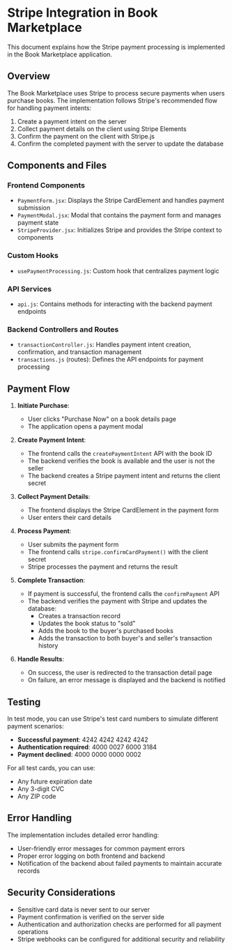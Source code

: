 # Stripe Integration in Book Marketplace

This document explains how the Stripe payment processing is implemented in the Book Marketplace application.

## Overview

The Book Marketplace uses Stripe to process secure payments when users purchase books. The implementation follows Stripe's recommended flow for handling payment intents:

1. Create a payment intent on the server
2. Collect payment details on the client using Stripe Elements
3. Confirm the payment on the client with Stripe.js
4. Confirm the completed payment with the server to update the database

## Components and Files

### Frontend Components

- `PaymentForm.jsx`: Displays the Stripe CardElement and handles payment submission
- `PaymentModal.jsx`: Modal that contains the payment form and manages payment state
- `StripeProvider.jsx`: Initializes Stripe and provides the Stripe context to components

### Custom Hooks

- `usePaymentProcessing.js`: Custom hook that centralizes payment logic

### API Services

- `api.js`: Contains methods for interacting with the backend payment endpoints

### Backend Controllers and Routes

- `transactionController.js`: Handles payment intent creation, confirmation, and transaction management
- `transactions.js` (routes): Defines the API endpoints for payment processing

## Payment Flow

1. **Initiate Purchase**:
   - User clicks "Purchase Now" on a book details page
   - The application opens a payment modal

2. **Create Payment Intent**:
   - The frontend calls the `createPaymentIntent` API with the book ID
   - The backend verifies the book is available and the user is not the seller
   - The backend creates a Stripe payment intent and returns the client secret

3. **Collect Payment Details**:
   - The frontend displays the Stripe CardElement in the payment form
   - User enters their card details

4. **Process Payment**:
   - User submits the payment form
   - The frontend calls `stripe.confirmCardPayment()` with the client secret
   - Stripe processes the payment and returns the result

5. **Complete Transaction**:
   - If payment is successful, the frontend calls the `confirmPayment` API
   - The backend verifies the payment with Stripe and updates the database:
     - Creates a transaction record
     - Updates the book status to "sold"
     - Adds the book to the buyer's purchased books
     - Adds the transaction to both buyer's and seller's transaction history

6. **Handle Results**:
   - On success, the user is redirected to the transaction detail page
   - On failure, an error message is displayed and the backend is notified

## Testing

In test mode, you can use Stripe's test card numbers to simulate different payment scenarios:

- **Successful payment**: 4242 4242 4242 4242
- **Authentication required**: 4000 0027 6000 3184
- **Payment declined**: 4000 0000 0000 0002

For all test cards, you can use:
- Any future expiration date
- Any 3-digit CVC
- Any ZIP code

## Error Handling

The implementation includes detailed error handling:

- User-friendly error messages for common payment errors
- Proper error logging on both frontend and backend
- Notification of the backend about failed payments to maintain accurate records

## Security Considerations

- Sensitive card data is never sent to our server
- Payment confirmation is verified on the server side
- Authentication and authorization checks are performed for all payment operations
- Stripe webhooks can be configured for additional security and reliability 